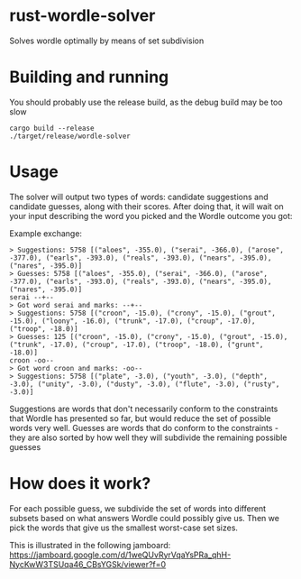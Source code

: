 # rust-wordle-solver

Solves wordle optimally by means of set subdivision

# Building and running

You should probably use the release build, as the debug build may be too slow

```
cargo build --release
./target/release/wordle-solver
```

# Usage

The solver will output two types of words: candidate suggestions and candidate guesses, 
along with their scores. After doing that, it will wait on your input describing the word
you picked and the Wordle outcome you got:

Example exchange:

```
> Suggestions: 5758 [("aloes", -355.0), ("serai", -366.0), ("arose", -377.0), ("earls", -393.0), ("reals", -393.0), ("nears", -395.0), ("nares", -395.0)]
> Guesses: 5758 [("aloes", -355.0), ("serai", -366.0), ("arose", -377.0), ("earls", -393.0), ("reals", -393.0), ("nears", -395.0), ("nares", -395.0)]
serai --+--
> Got word serai and marks: --+--
> Suggestions: 5758 [("croon", -15.0), ("crony", -15.0), ("grout", -15.0), ("loony", -16.0), ("trunk", -17.0), ("croup", -17.0), ("troop", -18.0)]
> Guesses: 125 [("croon", -15.0), ("crony", -15.0), ("grout", -15.0), ("trunk", -17.0), ("croup", -17.0), ("troop", -18.0), ("grunt", -18.0)]
croon -oo--
> Got word croon and marks: -oo--
> Suggestions: 5758 [("plate", -3.0), ("youth", -3.0), ("depth", -3.0), ("unity", -3.0), ("dusty", -3.0), ("flute", -3.0), ("rusty", -3.0)]
```

Suggestions are words that don't necessarily conform to the constraints that Wordle has
presented so far, but would reduce the set of possible words very well. Guesses are words that
do conform to the constraints - they are also sorted by how well they will subdivide the 
remaining possible guesses

# How does it work?

For each possible guess, we subdivide the set of words into different subsets based on what answers Wordle could possibly give us. Then we pick the words that give us the smallest worst-case set sizes.

This is illustrated in the following jamboard: https://jamboard.google.com/d/1weQUvRyrVqaYsPRa_qhH-NycKwW3TSUqa46_CBsYGSk/viewer?f=0

